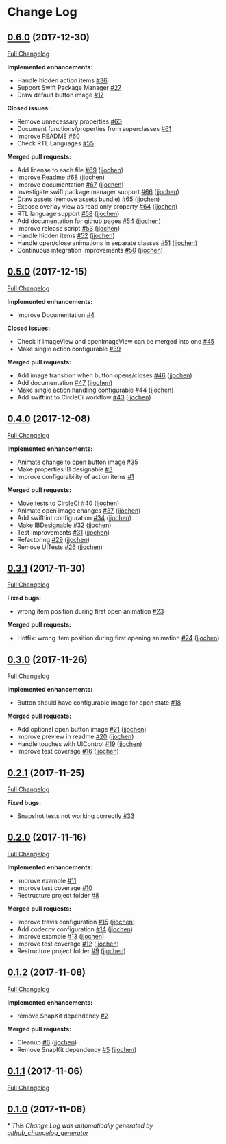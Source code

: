 # Change Log

## [0.6.0](https://github.com/jjochen/JJFloatingActionButton/tree/0.6.0) (2017-12-30)
[Full Changelog](https://github.com/jjochen/JJFloatingActionButton/compare/0.5.0...0.6.0)

**Implemented enhancements:**

- Handle hidden action items [\#36](https://github.com/jjochen/JJFloatingActionButton/issues/36)
- Support Swift Package Manager [\#27](https://github.com/jjochen/JJFloatingActionButton/issues/27)
- Draw default button image [\#17](https://github.com/jjochen/JJFloatingActionButton/issues/17)

**Closed issues:**

- Remove unnecessary properties [\#63](https://github.com/jjochen/JJFloatingActionButton/issues/63)
- Document functions/properties from superclasses  [\#61](https://github.com/jjochen/JJFloatingActionButton/issues/61)
- Improve README [\#60](https://github.com/jjochen/JJFloatingActionButton/issues/60)
- Check RTL Languages [\#55](https://github.com/jjochen/JJFloatingActionButton/issues/55)

**Merged pull requests:**

- Add license to each file [\#69](https://github.com/jjochen/JJFloatingActionButton/pull/69) ([jjochen](https://github.com/jjochen))
- Improve Readme [\#68](https://github.com/jjochen/JJFloatingActionButton/pull/68) ([jjochen](https://github.com/jjochen))
- Improve documentation [\#67](https://github.com/jjochen/JJFloatingActionButton/pull/67) ([jjochen](https://github.com/jjochen))
- Investigate swift package manager support [\#66](https://github.com/jjochen/JJFloatingActionButton/pull/66) ([jjochen](https://github.com/jjochen))
- Draw assets \(remove assets bundle\) [\#65](https://github.com/jjochen/JJFloatingActionButton/pull/65) ([jjochen](https://github.com/jjochen))
- Expose overlay view as read only property [\#64](https://github.com/jjochen/JJFloatingActionButton/pull/64) ([jjochen](https://github.com/jjochen))
- RTL language support [\#58](https://github.com/jjochen/JJFloatingActionButton/pull/58) ([jjochen](https://github.com/jjochen))
- Add documentation for github pages [\#54](https://github.com/jjochen/JJFloatingActionButton/pull/54) ([jjochen](https://github.com/jjochen))
- Improve release script [\#53](https://github.com/jjochen/JJFloatingActionButton/pull/53) ([jjochen](https://github.com/jjochen))
- Handle hidden items [\#52](https://github.com/jjochen/JJFloatingActionButton/pull/52) ([jjochen](https://github.com/jjochen))
- Handle open/close animations in separate classes [\#51](https://github.com/jjochen/JJFloatingActionButton/pull/51) ([jjochen](https://github.com/jjochen))
- Continuous integration improvements  [\#50](https://github.com/jjochen/JJFloatingActionButton/pull/50) ([jjochen](https://github.com/jjochen))

## [0.5.0](https://github.com/jjochen/JJFloatingActionButton/tree/0.5.0) (2017-12-15)
[Full Changelog](https://github.com/jjochen/JJFloatingActionButton/compare/0.4.0...0.5.0)

**Implemented enhancements:**

- Improve Documentation [\#4](https://github.com/jjochen/JJFloatingActionButton/issues/4)

**Closed issues:**

- Check if imageView and openImageView can be merged into one [\#45](https://github.com/jjochen/JJFloatingActionButton/issues/45)
- Make single action configurable [\#39](https://github.com/jjochen/JJFloatingActionButton/issues/39)

**Merged pull requests:**

- Add image transition when button opens/closes [\#46](https://github.com/jjochen/JJFloatingActionButton/pull/46) ([jjochen](https://github.com/jjochen))
- Add documentation [\#47](https://github.com/jjochen/JJFloatingActionButton/pull/47) ([jjochen](https://github.com/jjochen))
- Make single action handling configurable [\#44](https://github.com/jjochen/JJFloatingActionButton/pull/44) ([jjochen](https://github.com/jjochen))
- Add swiftlint to CircleCi workflow [\#43](https://github.com/jjochen/JJFloatingActionButton/pull/43) ([jjochen](https://github.com/jjochen))

## [0.4.0](https://github.com/jjochen/JJFloatingActionButton/tree/0.4.0) (2017-12-08)
[Full Changelog](https://github.com/jjochen/JJFloatingActionButton/compare/0.3.1...0.4.0)

**Implemented enhancements:**

- Animate change to open button image [\#35](https://github.com/jjochen/JJFloatingActionButton/issues/35)
- Make properties IB designable [\#3](https://github.com/jjochen/JJFloatingActionButton/issues/3)
- Improve configurability of action items [\#1](https://github.com/jjochen/JJFloatingActionButton/issues/1)

**Merged pull requests:**

- Move tests to CircleCi [\#40](https://github.com/jjochen/JJFloatingActionButton/pull/40) ([jjochen](https://github.com/jjochen))
- Animate open image changes [\#37](https://github.com/jjochen/JJFloatingActionButton/pull/37) ([jjochen](https://github.com/jjochen))
- Add swiftlint configuration [\#34](https://github.com/jjochen/JJFloatingActionButton/pull/34) ([jjochen](https://github.com/jjochen))
- Make IBDesignable [\#32](https://github.com/jjochen/JJFloatingActionButton/pull/32) ([jjochen](https://github.com/jjochen))
- Test improvements [\#31](https://github.com/jjochen/JJFloatingActionButton/pull/31) ([jjochen](https://github.com/jjochen))
- Refactoring [\#29](https://github.com/jjochen/JJFloatingActionButton/pull/29) ([jjochen](https://github.com/jjochen))
- Remove UITests [\#26](https://github.com/jjochen/JJFloatingActionButton/pull/26) ([jjochen](https://github.com/jjochen))

## [0.3.1](https://github.com/jjochen/JJFloatingActionButton/tree/0.3.1) (2017-11-30)
[Full Changelog](https://github.com/jjochen/JJFloatingActionButton/compare/0.3.0...0.3.1)

**Fixed bugs:**

- wrong item position during first open animation [\#23](https://github.com/jjochen/JJFloatingActionButton/issues/23)

**Merged pull requests:**

- Hotfix: wrong item position during first opening animation [\#24](https://github.com/jjochen/JJFloatingActionButton/pull/24) ([jjochen](https://github.com/jjochen))

## [0.3.0](https://github.com/jjochen/JJFloatingActionButton/tree/0.3.0) (2017-11-26)
[Full Changelog](https://github.com/jjochen/JJFloatingActionButton/compare/0.2.1...0.3.0)

**Implemented enhancements:**

- Button should have configurable image for open state [\#18](https://github.com/jjochen/JJFloatingActionButton/issues/18)

**Merged pull requests:**

- Add optional open button image [\#21](https://github.com/jjochen/JJFloatingActionButton/pull/21) ([jjochen](https://github.com/jjochen))
- Improve preview in readme [\#20](https://github.com/jjochen/JJFloatingActionButton/pull/20) ([jjochen](https://github.com/jjochen))
- Handle touches with UIControl [\#19](https://github.com/jjochen/JJFloatingActionButton/pull/19) ([jjochen](https://github.com/jjochen))
- Improve test coverage [\#16](https://github.com/jjochen/JJFloatingActionButton/pull/16) ([jjochen](https://github.com/jjochen))

## [0.2.1](https://github.com/jjochen/JJFloatingActionButton/tree/0.2.1) (2017-11-25)
[Full Changelog](https://github.com/jjochen/JJFloatingActionButton/compare/0.2.0...0.2.1)

**Fixed bugs:**

- Snapshot tests not working correctly [\#33](https://github.com/jjochen/JJFloatingActionButton/issues/33)

## [0.2.0](https://github.com/jjochen/JJFloatingActionButton/tree/0.2.0) (2017-11-16)
[Full Changelog](https://github.com/jjochen/JJFloatingActionButton/compare/0.1.2...0.2.0)

**Implemented enhancements:**

- Improve example [\#11](https://github.com/jjochen/JJFloatingActionButton/issues/11)
- Improve test coverage [\#10](https://github.com/jjochen/JJFloatingActionButton/issues/10)
- Restructure project folder [\#8](https://github.com/jjochen/JJFloatingActionButton/issues/8)

**Merged pull requests:**

- Improve travis configuration [\#15](https://github.com/jjochen/JJFloatingActionButton/pull/15) ([jjochen](https://github.com/jjochen))
- Add codecov configuration [\#14](https://github.com/jjochen/JJFloatingActionButton/pull/14) ([jjochen](https://github.com/jjochen))
- Improve example [\#13](https://github.com/jjochen/JJFloatingActionButton/pull/13) ([jjochen](https://github.com/jjochen))
- Improve test coverage [\#12](https://github.com/jjochen/JJFloatingActionButton/pull/12) ([jjochen](https://github.com/jjochen))
- Restructure project folder [\#9](https://github.com/jjochen/JJFloatingActionButton/pull/9) ([jjochen](https://github.com/jjochen))

## [0.1.2](https://github.com/jjochen/JJFloatingActionButton/tree/0.1.2) (2017-11-08)
[Full Changelog](https://github.com/jjochen/JJFloatingActionButton/compare/0.1.1...0.1.2)

**Implemented enhancements:**

- remove SnapKit dependency [\#2](https://github.com/jjochen/JJFloatingActionButton/issues/2)

**Merged pull requests:**

- Cleanup [\#6](https://github.com/jjochen/JJFloatingActionButton/pull/6) ([jjochen](https://github.com/jjochen))
- Remove SnapKit dependency [\#5](https://github.com/jjochen/JJFloatingActionButton/pull/5) ([jjochen](https://github.com/jjochen))

## [0.1.1](https://github.com/jjochen/JJFloatingActionButton/tree/0.1.1) (2017-11-06)
[Full Changelog](https://github.com/jjochen/JJFloatingActionButton/compare/0.1.0...0.1.1)

## [0.1.0](https://github.com/jjochen/JJFloatingActionButton/tree/0.1.0) (2017-11-06)


\* *This Change Log was automatically generated by [github_changelog_generator](https://github.com/skywinder/Github-Changelog-Generator)*